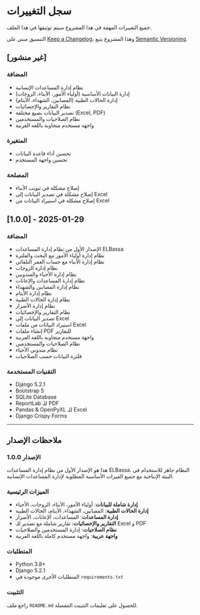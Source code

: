 # سجل التغييرات

جميع التغييرات المهمة في هذا المشروع سيتم توثيقها في هذا الملف.

التنسيق مبني على [Keep a Changelog](https://keepachangelog.com/en/1.0.0/)،
وهذا المشروع يتبع [Semantic Versioning](https://semver.org/spec/v2.0.0.html).

## [غير منشور]

### المضافة
- نظام إدارة المساعدات الإنسانية
- إدارة البيانات الأساسية (أولياء الأمور، الأبناء، الزوجات)
- إدارة الحالات الطبية (المصابين، الشهداء، الأيتام)
- نظام التقارير والإحصائيات
- تصدير البيانات بصيغ مختلفة (Excel, PDF)
- نظام الصلاحيات والمستخدمين
- واجهة مستخدم متجاوبة باللغة العربية

### المتغيرة
- تحسين أداء قاعدة البيانات
- تحسين واجهة المستخدم

### المصلحة
- إصلاح مشكلة في تبويب الأبناء
- إصلاح مشكلة في تصدير البيانات إلى Excel
- إصلاح مشكلة في استيراد البيانات من Excel

## [1.0.0] - 2025-01-29

### المضافة
- الإصدار الأول من نظام إدارة المساعدات ELBassa
- نظام إدارة أولياء الأمور مع البحث والفلترة
- نظام إدارة الأبناء مع حساب العمر التلقائي
- نظام إدارة الزوجات
- نظام إدارة الأحياء والمندوبين
- نظام إدارة المساعدات والإعانات
- نظام إدارة المصابين والشهداء
- نظام إدارة الأيتام
- نظام إدارة الحالات الطبية
- نظام إدارة الأضرار
- نظام التقارير والإحصائيات
- تصدير البيانات إلى Excel
- استيراد البيانات من ملفات Excel
- إنشاء ملفات PDF للتقارير
- واجهة مستخدم متجاوبة باللغة العربية
- نظام الصلاحيات والمستخدمين
- نظام مندوبي الأحياء
- فلترة البيانات حسب الصلاحيات

### التقنيات المستخدمة
- Django 5.2.1
- Bootstrap 5
- SQLite Database
- ReportLab للـ PDF
- Pandas & OpenPyXL للـ Excel
- Django Crispy Forms

---

## ملاحظات الإصدار

### الإصدار 1.0.0
هذا هو الإصدار الأول من نظام إدارة المساعدات ELBassa. النظام جاهز للاستخدام في البيئة الإنتاجية مع جميع الميزات الأساسية المطلوبة لإدارة المساعدات الإنسانية.

### الميزات الرئيسية
- **إدارة شاملة للبيانات**: أولياء الأمور، الأبناء، الزوجات، الأحياء
- **إدارة الحالات الطبية**: المصابين، الشهداء، الأيتام، الحالات الطبية
- **إدارة المساعدات**: المساعدات، الإعانات، الأضرار
- **التقارير والإحصائيات**: تقارير شاملة مع تصدير للـ Excel و PDF
- **نظام الصلاحيات**: إدارة المستخدمين والصلاحيات
- **واجهة عربية**: واجهة مستخدم كاملة باللغة العربية

### المتطلبات
- Python 3.8+
- Django 5.2.1
- المتطلبات الأخرى موجودة في `requirements.txt`

### التثبيت
راجع ملف `README.md` للحصول على تعليمات التثبيت المفصلة. 